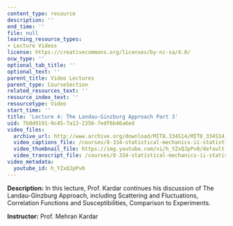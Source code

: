 ```yaml
---
content_type: resource
description: ''
end_time: ''
file: null
learning_resource_types:
- Lecture Videos
license: https://creativecommons.org/licenses/by-nc-sa/4.0/
ocw_type: ''
optional_tab_title: ''
optional_text: ''
parent_title: Video Lectures
parent_type: CourseSection
related_resources_text: ''
resource_index_text: ''
resourcetype: Video
start_time: ''
title: 'Lecture 4: The Landau-Ginzburg Approach Part 3'
uid: 7b0d9191-9c45-7a13-2356-7edf6b46a6ed
video_files:
  archive_url: http://www.archive.org/download/MIT8.334S14/MIT8_334S14_lec04_300k.mp4
  video_captions_file: /courses/8-334-statistical-mechanics-ii-statistical-physics-of-fields-spring-2014/29a4c3fd637251abbfbf3e21b6a32abd_h_YZxQJpPv0.vtt
  video_thumbnail_file: https://img.youtube.com/vi/h_YZxQJpPv0/default.jpg
  video_transcript_file: /courses/8-334-statistical-mechanics-ii-statistical-physics-of-fields-spring-2014/8197274673b8bbf2c8c082c861dcbd9c_h_YZxQJpPv0.pdf
video_metadata:
  youtube_id: h_YZxQJpPv0
---
```


**Description:** In this lecture, Prof. Kardar continues his discussion of The Landau-Ginzburg Approach, including Scattering and Fluctuations, Correlation Functions and Susceptibilities, Comparison to Experiments.

**Instructor:** Prof. Mehran Kardar

